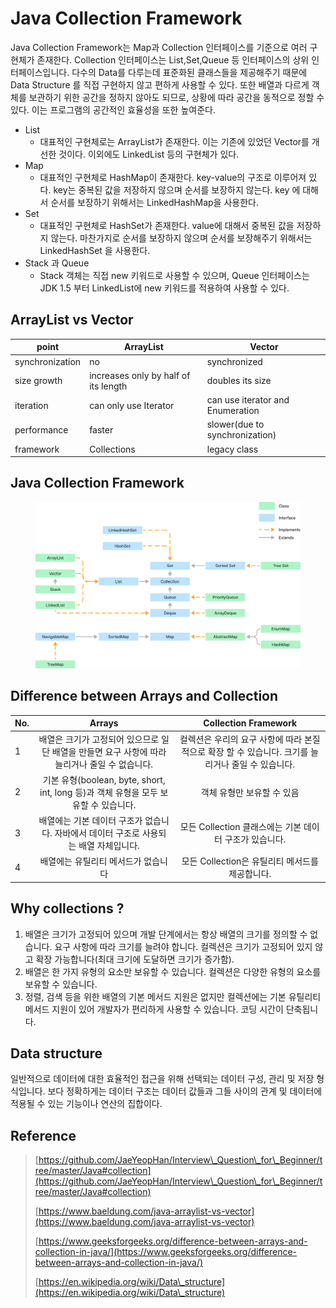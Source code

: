 # Java Collection Framework

Java Collection Framework는 Map과  Collection 인터페이스를 기준으로 여러 구현체가 존재한다. Collection 인터페이스는 List,Set,Queue 등 인터페이스의 상위 인터페이스입니다. 다수의 Data를 다루는데 표준화된 클래스들을 제공해주기 때문에 Data Structure 를 직접 구현하지 않고 편하게 사용할 수 있다. 또한 배열과 다르게 객체를 보관하기 위한 공간을 정하지 않아도 되므로, 상황에 따라 공간을 동적으로 정할 수 있다. 이는 프로그램의 공간적인 효율성을 또한 높여준다.

* List
  * 대표적인 구현체로는 ArrayList가 존재한다. 이는 기존에 있었던 Vector를 개선한 것이다. 이외에도 LinkedList 등의 구현체가 있다.
* Map
  * 대표적인 구현체로 HashMap이 존재한다. key-value의 구조로 이루어져 있다. key는 중복된 값을 저장하지 않으며 순서를 보장하지 않는다. key 에 대해서 순서를 보장하기 위해서는 LinkedHashMap을 사용한다.
* Set
  * 대표적인 구현체로 HashSet가 존재한다. value에 대해서 중복된 값을 저장하지 않는다.  마찬가지로 순서를 보장하지 않으며 순서를 보장해주기 위해서는 LinkedHashSet 을 사용한다.
* Stack 과 Queue
  * Stack 객체는 직접 new 키워드로 사용할 수 있으며, Queue 인터페이스는 JDK 1.5 부터 LinkedList에 new 키워드를 적용하여 사용할 수 있다.&#x20;



## ArrayList vs Vector

| point           | ArrayList                            | Vector                           |
| --------------- | ------------------------------------ | -------------------------------- |
| synchronization | no                                   | synchronized                     |
| size growth     | increases only by half of its length | doubles its size                 |
| iteration       | can only use Iterator                | can use iterator and Enumeration |
| performance     | faster                               | slower(due to synchronization)   |
| framework       | Collections                          | legacy class                     |



## Java Collection Framework

<figure><img src="../../.gitbook/assets/image (1).png" alt=""><figcaption></figcaption></figure>

##

## Difference between Arrays and Collection

| No. |                              Arrays                             |                    Collection Framework                   |
| --- | :-------------------------------------------------------------: | :-------------------------------------------------------: |
| 1   |      배열은 크기가 고정되어 있으므로 일단 배열을 만들면 요구 사항에 따라 늘리거나 줄일 수 없습니다.     | 컬렉션은 우리의 요구 사항에 따라 본질적으로 확장 할 수 있습니다. 크기를 늘리거나 줄일 수 있습니다. |
| 2   | 기본 유형(boolean, byte, short, int, long 등)과 객체 유형을 모두 보유할 수 있습니다. |                      객체 유형만 보유할 수 있음                      |
| 3   |        배열에는 기본 데이터 구조가 없습니다. 자바에서 데이터 구조로 사용되는 배열 자체입니다.        |            모든 Collection 클래스에는 기본 데이터 구조가 있습니다.           |
| 4   |                       배열에는 유틸리티 메서드가 없습니다                       |              모든 Collection은 유틸리티 메서드를 제공합니다.              |



## Why collections ?

1. 배열은 크기가 고정되어 있으며 개발 단계에서는 항상 배열의 크기를 정의할 수 없습니다. 요구 사항에 따라 크기를 늘려야 합니다. 컬렉션은 크기가 고정되어 있지 않고 확장 가능합니다(최대 크기에 도달하면 크기가 증가함).
2. 배열은 한 가지 유형의 요소만 보유할 수 있습니다. 컬렉션은 다양한 유형의 요소를 보유할 수 있습니다.
3. 정렬, 검색 등을 위한 배열의 기본 메서드 지원은 없지만 컬렉션에는 기본 유틸리티 메서드 지원이 있어 개발자가 편리하게 사용할 수 있습니다. 코딩 시간이 단축됩니다.



## Data structure

일반적으로 데이터에 대한 효율적인 접근을 위해 선택되는 데이터 구성, 관리 및 저장 형식입니다. 보다 정확하게는 데이터 구조는 데이터 값들과 그들 사이의 관계 및 데이터에 적용될 수 있는 기능이나 연산의 집합이다.

## Reference

> [https://github.com/JaeYeopHan/Interview\_Question\_for\_Beginner/tree/master/Java#collection](https://github.com/JaeYeopHan/Interview\_Question\_for\_Beginner/tree/master/Java#collection)
>
> [https://www.baeldung.com/java-arraylist-vs-vector](https://www.baeldung.com/java-arraylist-vs-vector)
>
> [https://www.geeksforgeeks.org/difference-between-arrays-and-collection-in-java/](https://www.geeksforgeeks.org/difference-between-arrays-and-collection-in-java/)
>
> [https://en.wikipedia.org/wiki/Data\_structure](https://en.wikipedia.org/wiki/Data\_structure)
